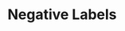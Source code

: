 ---
title: "Negative Labels"

categories: ['']

tags: ['Negative', 'Labels']

arabic: ['التسميات السلبية']

publishers: ['معجم مصطلحات التعلم الآلي والتعلم العميق وعلم البيانات']

types: "word"

slug: ""
---